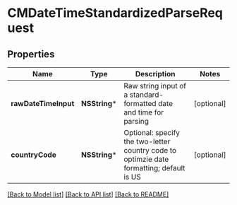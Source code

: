 # CMDateTimeStandardizedParseRequest

## Properties
Name | Type | Description | Notes
------------ | ------------- | ------------- | -------------
**rawDateTimeInput** | **NSString*** | Raw string input of a standard-formatted date and time for parsing | [optional] 
**countryCode** | **NSString*** | Optional: specify the two-letter country code to optimzie date formatting; default is US | [optional] 

[[Back to Model list]](../README.md#documentation-for-models) [[Back to API list]](../README.md#documentation-for-api-endpoints) [[Back to README]](../README.md)


